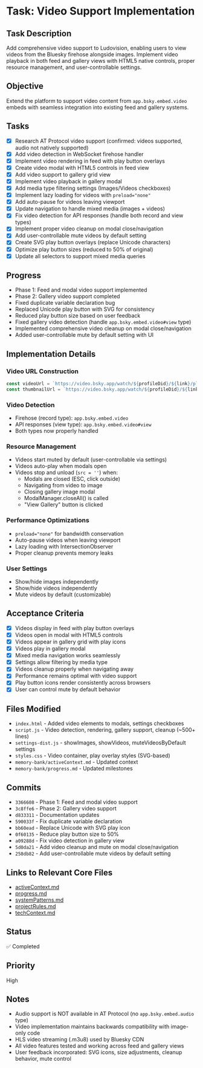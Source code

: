 # Task: Video Support Implementation

## Task Description
Add comprehensive video support to Ludovision, enabling users to view videos from the Bluesky firehose alongside images. Implement video playback in both feed and gallery views with HTML5 native controls, proper resource management, and user-controllable settings.

## Objective
Extend the platform to support video content from `app.bsky.embed.video` embeds with seamless integration into existing feed and gallery systems.

## Tasks
- [x] Research AT Protocol video support (confirmed: videos supported, audio not natively supported)
- [x] Add video detection in WebSocket firehose handler
- [x] Implement video rendering in feed with play button overlays
- [x] Create video modal with HTML5 controls in feed view
- [x] Add video support to gallery grid view
- [x] Implement video playback in gallery modal
- [x] Add media type filtering settings (Images/Videos checkboxes)
- [x] Implement lazy loading for videos with `preload="none"`
- [x] Add auto-pause for videos leaving viewport
- [x] Update navigation to handle mixed media (images + videos)
- [x] Fix video detection for API responses (handle both record and view types)
- [x] Implement proper video cleanup on modal close/navigation
- [x] Add user-controllable mute videos by default setting
- [x] Create SVG play button overlays (replace Unicode characters)
- [x] Optimize play button sizes (reduced to 50% of original)
- [x] Update all selectors to support mixed media queries

## Progress
- Phase 1: Feed and modal video support implemented
- Phase 2: Gallery video support completed
- Fixed duplicate variable declaration bug
- Replaced Unicode play button with SVG for consistency
- Reduced play button size based on user feedback
- Fixed gallery video detection (handle `app.bsky.embed.video#view` type)
- Implemented comprehensive video cleanup on modal close/navigation
- Added user-controllable mute by default setting with UI

## Implementation Details

### Video URL Construction
```javascript
const videoUrl = `https://video.bsky.app/watch/${profileDid}/${link}/playlist.m3u8`;
const thumbnailUrl = `https://video.bsky.app/watch/${profileDid}/${link}/thumbnail.jpg`;
```

### Video Detection
- Firehose (record type): `app.bsky.embed.video`
- API responses (view type): `app.bsky.embed.video#view`
- Both types now properly handled

### Resource Management
- Videos start muted by default (user-controllable via settings)
- Videos auto-play when modals open
- Videos stop and unload (`src = ''`) when:
  - Modals are closed (ESC, click outside)
  - Navigating from video to image
  - Closing gallery image modal
  - ModalManager.closeAll() is called
  - "View Gallery" button is clicked

### Performance Optimizations
- `preload="none"` for bandwidth conservation
- Auto-pause videos when leaving viewport
- Lazy loading with IntersectionObserver
- Proper cleanup prevents memory leaks

### User Settings
- Show/hide images independently
- Show/hide videos independently
- Mute videos by default (customizable)

## Acceptance Criteria
- [x] Videos display in feed with play button overlays
- [x] Videos open in modal with HTML5 controls
- [x] Videos appear in gallery grid with play icons
- [x] Videos play in gallery modal
- [x] Mixed media navigation works seamlessly
- [x] Settings allow filtering by media type
- [x] Videos cleanup properly when navigating away
- [x] Performance remains optimal with video support
- [x] Play button icons render consistently across browsers
- [x] User can control mute by default behavior

## Files Modified
- `index.html` - Added video elements to modals, settings checkboxes
- `script.js` - Video detection, rendering, gallery support, cleanup (~500+ lines)
- `settings-dist.js` - showImages, showVideos, muteVideosByDefault settings
- `styles.css` - Video container, play overlay styles (SVG-based)
- `memory-bank/activeContext.md` - Updated context
- `memory-bank/progress.md` - Updated milestones

## Commits
- `3366608` - Phase 1: Feed and modal video support
- `3c8ffe6` - Phase 2: Gallery video support
- `d833311` - Documentation updates
- `590033f` - Fix duplicate variable declaration
- `bb60ead` - Replace Unicode with SVG play icon
- `0f60135` - Reduce play button size to 50%
- `a09288d` - Fix video detection in gallery view
- `5d0da21` - Add video cleanup and mute on modal close/navigation
- `258db82` - Add user-controllable mute videos by default setting

## Links to Relevant Core Files
- [activeContext.md](../activeContext.md)
- [progress.md](../progress.md)
- [systemPatterns.md](../systemPatterns.md)
- [projectRules.md](../projectRules.md)
- [techContext.md](../techContext.md)

## Status
✅ Completed

## Priority
High

## Notes
- Audio support is NOT available in AT Protocol (no `app.bsky.embed.audio` type)
- Video implementation maintains backwards compatibility with image-only code
- HLS video streaming (.m3u8) used by Bluesky CDN
- All video features tested and working across feed and gallery views
- User feedback incorporated: SVG icons, size adjustments, cleanup behavior, mute control
